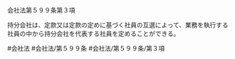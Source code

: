 会社法第５９９条第３項

持分会社は、定款又は定款の定めに基づく社員の互選によって、業務を執行する社員の中から持分会社を代表する社員を定めることができる。

#会社法
#会社法/第５９９条
#会社法/第５９９条/第３項
